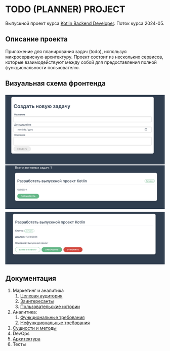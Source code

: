 # TODO (PLANNER) PROJECT

Выпускной проект курса
[Kotlin Backend Developer](https://otus.ru/lessons/kotlin/).
Поток курса 2024-05.

## Описание проекта
Приложение для планирования задач (todo), используя микросервисную архитектуру. Проект состоит из нескольких сервисов, которые взаимодействуют между собой для предоставления полной функциональности пользователю.

## Визуальная схема фронтенда

![Макет фронта](docs/images/front1.png)
![Макет фронта](docs/images/front2.png)
![Макет фронта](docs/images/front3.png)

## Документация
1. Маркетинг и аналитика
    1. [Целевая аудитория](./docs/target_audience.md)
    2. [Заинтересанты](./docs/stakeholders.md)
    3. [Пользовательские истории](./docs/component_providers.md)
2. Аналитика:
    1. [Функциональные требования](./docs/functional_requirements.md)
    2. [Нефункциональные требования](./docs/nonfunctional_requirements.md)
3. [Сущности и методы](./docs/entities.md)
4. DevOps
5. [Архитектура](./docs/architecture.md)
6. Тесты
